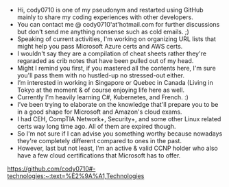 - Hi, cody0710 is one of my pseudonym and restarted using GitHub mainly to share my coding experiences with other developers.
- You can contact me @ cody0710'at'hotmail.com for further discussions but don't send me anything nonsense such as cold emails. ;)
- Speaking of current activities, I'm working on organizing URL lists that might help you pass Microsoft Azure certs and AWS certs.
- I wouldn't say they are a compilation of cheat sheets rather they're regaraded as crib notes that have been pulled out of my head.
- Might I remind you first, if you mastered all the contents here, I'm sure you'll pass them with no hustled-up no stressed-out either.
- I’m interested in working in Singapore or Quebec in Canada (Living in Tokyo at the moment & of course enjoying life here as well.
- Currently I’m heavily learning C#, Kubernetes, and French. :)
- I’ve been trying to elaborate on the knowledge that'll prepare you to be in a good shape for Microsoft and Amazon's cloud exams.
- I had CEH, CompTIA Network+, Security+, and some other Linux related certs way long time ago. All of them are expired though. 
- So I'm not sure if I can advise you something worthy because nowadays they're completely different compared to ones in the past.
- However, last but not least, I'm an active & valid CCNP holder who also have a few cloud certifications that Microsoft has to offer.

<!---
cody0710/cody0710 is a ✨ special ✨ repository because its `README.md` (this file) appears on your GitHub profile.
You can click the Preview link to take a look at your changes.
--->
https://github.com/cody0710#-technologies:~:text=%E2%9A%A1,Technologies
